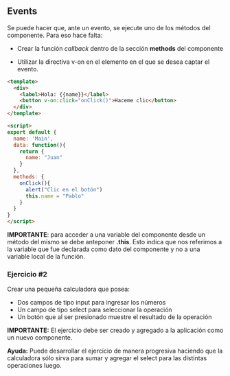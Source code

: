 ## Events

Se puede hacer que, ante un evento, se ejecute uno de los métodos del componente. Para eso hace falta:

* Crear la función *callback* dentro de la sección **methods** del componente

* Utilizar la directiva v-on en el elemento en el que se desea captar el evento.


```html
<template>
  <div>
  	<label>Hola: {{name}}</label>
  	<button v-on:click="onClick()">Haceme clic</button>
  </div>
</template>

<script>
export default {
  name: 'Main',
  data: function(){
    return {
      name: "Juan"
    }
  },
  methods: {
    onClick(){
      alert("Clic en el botón")
      this.name = "Pablo"
    }
  }
}
</script>
```

**IMPORTANTE**: para acceder a una variable del componente desde un método del mismo se debe anteponer **.this**. Esto indica que nos referimos a la variable que fue declarada como dato del componente y no a una variable local de la función.

### Ejercicio #2
Crear una pequeña calculadora que posea:

* Dos campos de tipo input para ingresar los números
* Un campo de tipo select para seleccionar la operación
* Un botón que al ser presionado muestre el resultado de la operación

**IMPORTANTE:** El ejercicio debe ser creado y agregado a la aplicación como un nuevo componente.

**Ayuda:** Puede desarrollar el ejercicio de manera progresiva haciendo que la calculadora sólo sirva para sumar y agregar el select para las distintas operaciones luego.
